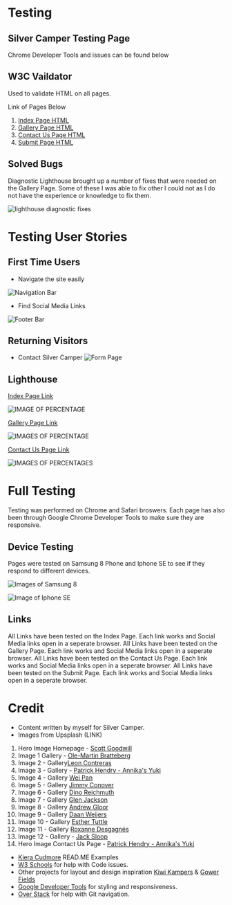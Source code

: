 # Testing

## Silver Camper Testing Page
Chrome Developer Tools and issues can be found below

## W3C Vaildator
Used to validate HTML on all pages.

Link of Pages Below
1. [Index Page HTML](https://validator.w3.org/nu/?doc=https%3A%2F%2Fswelland1.github.io%2FSilver-Camper%2Findex.html)
2. [Gallery Page HTML](https://validator.w3.org/nu/?doc=https%3A%2F%2Fswelland1.github.io%2FSilver-Camper%2Fgallery.html)
3. [Contact Us Page HTML](https://validator.w3.org/nu/?doc=https%3A%2F%2Fswelland1.github.io%2FSilver-Camper%2Fcontact.html)
4. [Submit Page HTML](https://validator.w3.org/nu/?doc=https%3A%2F%2Fswelland1.github.io%2FSilver-Camper%2Fsubmit.html%3Ffirst-name%3Dsfds%26last-name%3Dxdfsd%26email%3Dsarahwelland%2540hotmail.com%26message%3Dsdfsdf)


## Solved Bugs

Diagnostic Lighthouse brought up a number of fixes that were needed on the Gallery Page. Some of these I was able to fix other I could not as I do not have the experience or knowledge to fix them.

![lighthouse diagnostic fixes](/css/images/ReadMe%20and%20Testing/lighthouse%20fixes.png)

# Testing User Stories

## First Time Users

* Navigate the site easily

![Navigation Bar](/css/images/ReadMe%20and%20Testing/navigation%20bar.png)

* Find Social Media Links

![Footer Bar](/css/images/ReadMe%20and%20Testing/Screenshot%202024-11-03%20150830.png)

## Returning Visitors
* Contact Silver Camper
![Form Page](/css/images/ReadMe%20and%20Testing/Form.png)

## Lighthouse
[Index Page Link](https://8000-swelland1-silvercamper-u9gjslnsl7s.ws.codeinstitute-ide.net/index.html)

![IMAGE OF PERCENTAGE](/css/images/ReadMe%20and%20Testing/new%20index%20lighthouse.png)

[Gallery Page Link](https://8000-swelland1-silvercamper-u9gjslnsl7s.ws.codeinstitute-ide.net/gallery.html)

![IMAGES OF PERCENTAGE](/css/images/ReadMe%20and%20Testing/lighthouse%20gallerypage.png)

[Contact Us Page Link](https://swelland1.github.io/Silver-Camper/contact.html)

![IMAGES OF PERCENTAGES](/css/images/ReadMe%20and%20Testing/contact%20us%20lighthouse%20page.png)

# Full Testing
Testing was performed on Chrome and Safari broswers. Each page has also been through Google Chrome Developer Tools to make sure they are responsive.

## Device Testing

Pages were tested on Samsung 8 Phone and Iphone SE to see if they respond to different devices.

![Images of Samsung 8](/css/images/ReadMe%20and%20Testing/samsungs8%20test.png)

![Image of Iphone SE](/css/images/ReadMe%20and%20Testing/iphonese%20test.png)

## Links
All Links have been tested on the Index Page. Each link works and Social Media links open in a seperate browser.
All Links have been tested on the Gallery Page. Each link works and Social Media links open in a seperate browser.
All Links have been tested on the Contact Us Page. Each link works and Social Media links open in a seperate browser.
All Links have been tested on the Submit Page. Each link works and Social Media links open in a seperate browser.

# Credit
* Content written by myself for Silver Camper.
* Images from Upsplash (LINK)
1. Hero Image Homepage - [Scott Goodwill](https://unsplash.com/photos/orange-camping-tent-near-green-trees-y8Ngwq34_Ak)
2. Image 1 Gallery - [Ole-Martin Bratteberg](https://unsplash.com/photos/blue-tent-beside-body-of-water-surrounded-by-mountains-during-daytime-hv7F8oPxRAA)
3. Image 2 - Gallery[Leon Contreras](https://unsplash.com/photos/selective-focus-photography-of-marshmallows-on-fire-pit-YndHL7gQIJE)
4. Image 3 - Gallery - [Patrick Hendry - Annika's Yuki](https://unsplash.com/photos/woman-and-a-dog-inside-outdoor-tent-near-body-of-water-eDgUyGu93Yw)
5. Image 4 - Gallery [Wei Pan](https://unsplash.com/photos/brown-tent-under-starry-night-Ta0A1miYZKc)
6. Image 5 - Gallery [Jimmy Conover](https://unsplash.com/photos/short-coated-brown-dog-J_XuXX9m0KM)
7. Image 6 - Gallery [Dino Reichmuth](https://unsplash.com/photos/red-and-gray-tents-in-grass-covered-mountain-5Rhl-kSRydQ)
8. Image 7 - Gallery [Glen Jackson](https://unsplash.com/photos/man-sitting-on-stone-beside-white-camping-tent-mzZVGFfMOkA)
9. Image 8 - Gallery [Andrew Gloor](https://unsplash.com/photos/tent-at-the-field-near-trees-during-night-I1RZSDvvStY)
10. Image 9 - Gallery [Daan Weijers](https://unsplash.com/photos/gray-tent-on-top-of-mountain-pSaEMIiUO84)
11. Image 10 - Gallery [Esther Tuttle](https://unsplash.com/photos/man-and-woman-seating-on-gray-hammock-beside-trees-during-daytime-dyjH3YMblpo)
12. Image 11 - Gallery [Roxanne Desgagnés](https://unsplash.com/photos/pink-tent-near-white-sand-near-sea-h4bBVo_CpqQ)
13. Image 12 - Gallery - [Jack Sloop](https://unsplash.com/photos/camping-tent-on-cliff-during-golden-hour-qelGaL2OLyE)
14. Hero Image Contact Us Page - [Patrick Hendry - Annika's Yuki](https://unsplash.com/photos/woman-and-a-dog-inside-outdoor-tent-near-body-of-water-eDgUyGu93Yw)
* [Kiera Cudmore](https://github.com/kera-cudmore/readme-examples) READ.ME Examples
* [W3 Schools](https://www.w3schools.com/) for help with Code issues.
* Other projects for layout and design inspiration [Kiwi Kampers](https://adamshaw90.github.io/Kiwi-Kampers/index.html) & [Gower Fields](https://smithphil88.github.io/gower-fields/)
* [Google Developer Tools](https://developer.chrome.com/docs/devtools) for styling and responsiveness.
* [Over Stack](https://stackoverflow.com/) for help with Git navigation.


 



